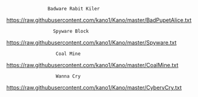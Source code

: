 
                   Badware Rabit Kiler         

https://raw.githubusercontent.com/kano1/Kano/master/BadPupetAlice.txt

                     Spyware Block              

https://raw.githubusercontent.com/kano1/Kano/master/Spyware.txt

                      Coal Mine           

https://raw.githubusercontent.com/kano1/Kano/master/CoalMine.txt
                      
                      Wanna Cry

https://raw.githubusercontent.com/kano1/Kano/master/CybervCry.txt
